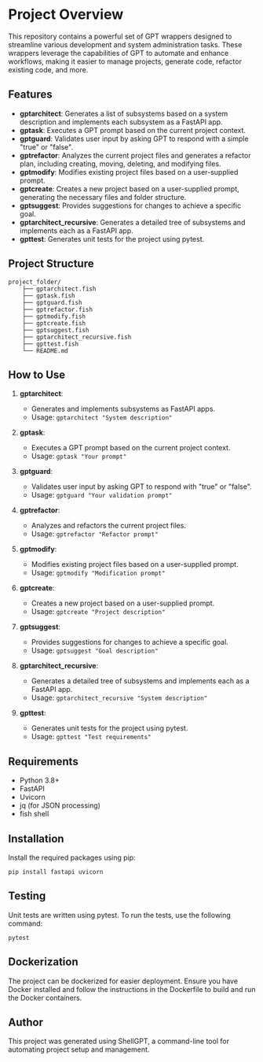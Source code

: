 # Project Overview

This repository contains a powerful set of GPT wrappers designed to streamline various development and system administration tasks. These wrappers leverage the capabilities of GPT to automate and enhance workflows, making it easier to manage projects, generate code, refactor existing code, and more.

## Features

- **gptarchitect**: Generates a list of subsystems based on a system description and implements each subsystem as a FastAPI app.
- **gptask**: Executes a GPT prompt based on the current project context.
- **gptguard**: Validates user input by asking GPT to respond with a simple "true" or "false".
- **gptrefactor**: Analyzes the current project files and generates a refactor plan, including creating, moving, deleting, and modifying files.
- **gptmodify**: Modifies existing project files based on a user-supplied prompt.
- **gptcreate**: Creates a new project based on a user-supplied prompt, generating the necessary files and folder structure.
- **gptsuggest**: Provides suggestions for changes to achieve a specific goal.
- **gptarchitect_recursive**: Generates a detailed tree of subsystems and implements each as a FastAPI app.
- **gpttest**: Generates unit tests for the project using pytest.

## Project Structure

```
project_folder/
    ├── gptarchitect.fish
    ├── gptask.fish
    ├── gptguard.fish
    ├── gptrefactor.fish
    ├── gptmodify.fish
    ├── gptcreate.fish
    ├── gptsuggest.fish
    ├── gptarchitect_recursive.fish
    ├── gpttest.fish
    └── README.md
```

## How to Use

1. **gptarchitect**:
   - Generates and implements subsystems as FastAPI apps.
   - Usage: `gptarchitect "System description"`

2. **gptask**:
   - Executes a GPT prompt based on the current project context.
   - Usage: `gptask "Your prompt"`

3. **gptguard**:
   - Validates user input by asking GPT to respond with "true" or "false".
   - Usage: `gptguard "Your validation prompt"`

4. **gptrefactor**:
   - Analyzes and refactors the current project files.
   - Usage: `gptrefactor "Refactor prompt"`

5. **gptmodify**:
   - Modifies existing project files based on a user-supplied prompt.
   - Usage: `gptmodify "Modification prompt"`

6. **gptcreate**:
   - Creates a new project based on a user-supplied prompt.
   - Usage: `gptcreate "Project description"`

7. **gptsuggest**:
   - Provides suggestions for changes to achieve a specific goal.
   - Usage: `gptsuggest "Goal description"`

8. **gptarchitect_recursive**:
   - Generates a detailed tree of subsystems and implements each as a FastAPI app.
   - Usage: `gptarchitect_recursive "System description"`

9. **gpttest**:
   - Generates unit tests for the project using pytest.
   - Usage: `gpttest "Test requirements"`

## Requirements

- Python 3.8+
- FastAPI
- Uvicorn
- jq (for JSON processing)
- fish shell

## Installation

Install the required packages using pip:
```
pip install fastapi uvicorn
```

## Testing

Unit tests are written using pytest. To run the tests, use the following command:
```
pytest
```

## Dockerization

The project can be dockerized for easier deployment. Ensure you have Docker installed and follow the instructions in the Dockerfile to build and run the Docker containers.

## Author

This project was generated using ShellGPT, a command-line tool for automating project setup and management.
